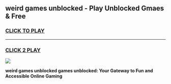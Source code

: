 
## weird games unblocked - Play Unblocked Gmaes & Free
<h3>
<a href="https://premium.freeplayer.one?title=weird_games_unblocked&ref=19F">CLICK TO PLAY</a></h3>
<hr>

<h3>
<a href="https://premium.freeplayer.one?title=weird_games_unblocked&ref=19F">CLICK 2 PLAY</a>
  
</h3>

<a href="https://premium.freeplayer.one?title=weird_games_unblocked&ref=19F/"><img src="https://clearcache.store/games.png"></a>


**weird games unblocked games unblocked: Your Gateway to Fun and Accessible Online Gaming**
